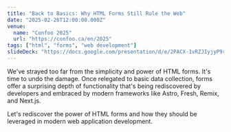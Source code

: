 ```yaml
---
title: "Back to Basics: Why HTML Forms Still Rule the Web"
date: "2025-02-26T12:00:00.000Z"
venue:
  name: "Confoo 2025"
  url: "https://confoo.ca/en/2025"
tags: ["html", "forms", "web development"]
slideDeck: "https://docs.google.com/presentation/d/e/2PACX-1vRZJIyjyP9r3JDSiEFjuV5CFCf1KH7RuYYvE-zHKYpRZy-nyoVmfYfUUWeWBVWtQBQhCIhb1U46v-21/pub?start=false&loop=false&delayms=3000"
---
```


We've strayed too far from the simplicity and power of HTML forms. It's time to undo the damage. Once relegated to basic data collection, forms offer a surprising depth of functionality that's being rediscovered by developers and embraced by modern frameworks like Astro, Fresh, Remix, and Next.js.

Let's rediscover the power of HTML forms and how they should be leveraged in modern web application development.
